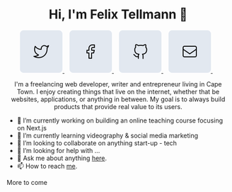 <h1 align="center"> Hi, I'm Felix Tellmann 👋</h1>

<p align="center">
    <a href="https://twitter.com/FelixTellmann" target="_blank" referrerpolicy="strict-origin-when-cross-origin">
        <img alt="" src="https://github.com/FelixTellmann/FelixTellmann/blob/master/images/twitter.svg" />
    </a>&nbsp;&nbsp;
    <a href="https://www.facebook.com/felix.tellmann/" target="_blank" referrerpolicy="strict-origin-when-cross-origin">
        <img alt="" src="https://github.com/FelixTellmann/FelixTellmann/blob/master/images/facebook.svg" />
    </a>&nbsp;&nbsp;
    <a href="https://github.com/FelixTellmann" target="_blank" referrerpolicy="strict-origin-when-cross-origin">
        <img alt="" src="https://github.com/FelixTellmann/FelixTellmann/blob/master/images/github.svg" />
    </a>&nbsp;&nbsp;
    <a href="mailto:hello@felixtellmann.com" target="_blank" referrerpolicy="strict-origin-when-cross-origin">
        <img alt="" src="https://github.com/FelixTellmann/FelixTellmann/blob/master/images/mail.svg" />
    </a>&nbsp;&nbsp;
</p>


<p align="center">I'm a freelancing web developer, writer and entrepreneur living in Cape Town. I enjoy creating things that live on the internet, whether that be websites, applications, or anything in between. My goal is to always build products that provide real value to its users.</p>

- 🔭 I’m currently working on building an online teaching course focusing on Next.js
- 🌱 I’m currently learning videography & social media marketing
- 👯 I’m looking to collaborate on anything start-up - tech
- 🤔 I’m looking for help with ...
- 💬 Ask me about anything [here](mailto:hello@felixtellmann.com).
- 📫 How to reach [me](www.felixtellmann.com).

More to come
